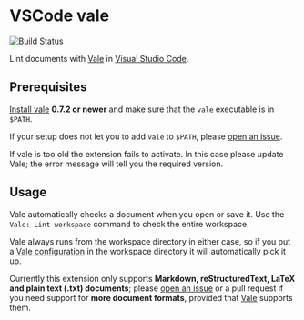 # VSCode vale

[![Build Status](https://travis-ci.org/lunaryorn/vscode-vale.svg?branch=master)](https://travis-ci.org/lunaryorn/vscode-vale)

Lint documents with [Vale][] in [Visual Studio Code][code].

[vale]: https://valelint.github.io/docs/
[code]: https://code.visualstudio.com

## Prerequisites

[Install vale][1] **0.7.2 or newer** and make sure that the `vale` executable is in `$PATH`.

If your setup does not let you to add `vale` to `$PATH`, please [open an issue][issue].

If vale is too old the extension fails to activate.  In this case please update Vale; the error message will tell you the required version.

[1]: https://valelint.github.io/docs/#installation
[issue]: https://github.com/lunaryorn/vscode-vale/issues/new

## Usage

Vale automatically checks a document when you open or save it.  Use the `Vale: Lint workspace` command to check the entire workspace.

Vale always runs from the workspace directory in either case, so if you put a [Vale configuration][config] in the workspace directory it will automatically pick it up.

Currently this extension only supports **Markdown, reStructuredText, LaTeX and plain text (.txt) documents**; please [open an issue][issue] or a pull request if you need support for **more document formats**, provided that [Vale][] supports them.

[config]: https://valelint.github.io/docs/config/

